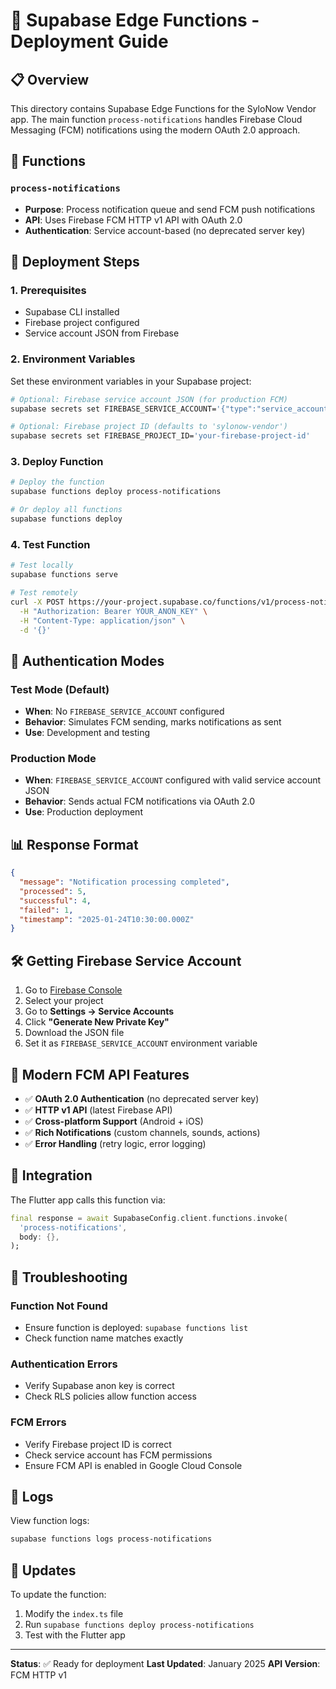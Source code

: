 # 🚀 Supabase Edge Functions - Deployment Guide

## 📋 Overview

This directory contains Supabase Edge Functions for the SyloNow Vendor app. The main function `process-notifications` handles Firebase Cloud Messaging (FCM) notifications using the modern OAuth 2.0 approach.

## 🔧 Functions

### `process-notifications`
- **Purpose**: Process notification queue and send FCM push notifications
- **API**: Uses Firebase FCM HTTP v1 API with OAuth 2.0
- **Authentication**: Service account-based (no deprecated server key)

## 🚀 Deployment Steps

### 1. Prerequisites
- Supabase CLI installed
- Firebase project configured
- Service account JSON from Firebase

### 2. Environment Variables

Set these environment variables in your Supabase project:

```bash
# Optional: Firebase service account JSON (for production FCM)
supabase secrets set FIREBASE_SERVICE_ACCOUNT='{"type":"service_account","project_id":"your-project","private_key":"-----BEGIN PRIVATE KEY-----\n...\n-----END PRIVATE KEY-----\n","client_email":"firebase-adminsdk-...@your-project.iam.gserviceaccount.com"}'

# Optional: Firebase project ID (defaults to 'sylonow-vendor')
supabase secrets set FIREBASE_PROJECT_ID='your-firebase-project-id'
```

### 3. Deploy Function

```bash
# Deploy the function
supabase functions deploy process-notifications

# Or deploy all functions
supabase functions deploy
```

### 4. Test Function

```bash
# Test locally
supabase functions serve

# Test remotely
curl -X POST https://your-project.supabase.co/functions/v1/process-notifications \
  -H "Authorization: Bearer YOUR_ANON_KEY" \
  -H "Content-Type: application/json" \
  -d '{}'
```

## 🔐 Authentication Modes

### Test Mode (Default)
- **When**: No `FIREBASE_SERVICE_ACCOUNT` configured
- **Behavior**: Simulates FCM sending, marks notifications as sent
- **Use**: Development and testing

### Production Mode
- **When**: `FIREBASE_SERVICE_ACCOUNT` configured with valid service account JSON
- **Behavior**: Sends actual FCM notifications via OAuth 2.0
- **Use**: Production deployment

## 📊 Response Format

```json
{
  "message": "Notification processing completed",
  "processed": 5,
  "successful": 4,
  "failed": 1,
  "timestamp": "2025-01-24T10:30:00.000Z"
}
```

## 🛠️ Getting Firebase Service Account

1. Go to [Firebase Console](https://console.firebase.google.com)
2. Select your project
3. Go to **Settings → Service Accounts**
4. Click **"Generate New Private Key"**
5. Download the JSON file
6. Set it as `FIREBASE_SERVICE_ACCOUNT` environment variable

## 🔄 Modern FCM API Features

- ✅ **OAuth 2.0 Authentication** (no deprecated server key)
- ✅ **HTTP v1 API** (latest Firebase API)
- ✅ **Cross-platform Support** (Android + iOS)
- ✅ **Rich Notifications** (custom channels, sounds, actions)
- ✅ **Error Handling** (retry logic, error logging)

## 📱 Integration

The Flutter app calls this function via:

```dart
final response = await SupabaseConfig.client.functions.invoke(
  'process-notifications',
  body: {},
);
```

## 🐛 Troubleshooting

### Function Not Found
- Ensure function is deployed: `supabase functions list`
- Check function name matches exactly

### Authentication Errors
- Verify Supabase anon key is correct
- Check RLS policies allow function access

### FCM Errors
- Verify Firebase project ID is correct
- Check service account has FCM permissions
- Ensure FCM API is enabled in Google Cloud Console

## 📝 Logs

View function logs:
```bash
supabase functions logs process-notifications
```

## 🔄 Updates

To update the function:
1. Modify the `index.ts` file
2. Run `supabase functions deploy process-notifications`
3. Test with the Flutter app

---

**Status**: ✅ Ready for deployment
**Last Updated**: January 2025
**API Version**: FCM HTTP v1 